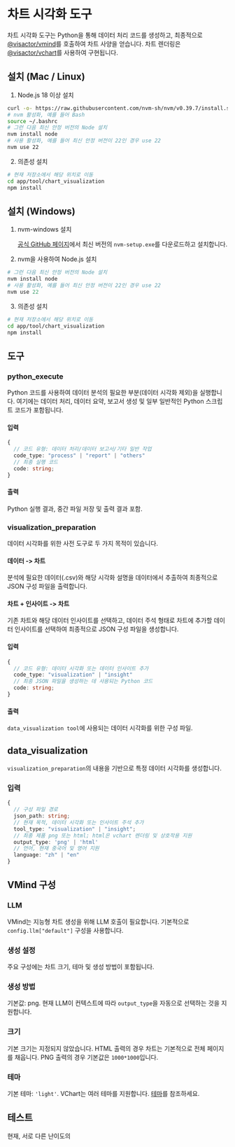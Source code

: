 # 차트 시각화 도구

차트 시각화 도구는 Python을 통해 데이터 처리 코드를 생성하고, 최종적으로 [@visactor/vmind](https://github.com/VisActor/VMind)를 호출하여 차트 사양을 얻습니다. 차트 렌더링은 [@visactor/vchart](https://github.com/VisActor/VChart)를 사용하여 구현됩니다.

## 설치 (Mac / Linux)

1. Node.js 18 이상 설치

```bash
curl -o- https://raw.githubusercontent.com/nvm-sh/nvm/v0.39.7/install.sh | bash
# nvm 활성화, 예를 들어 Bash
source ~/.bashrc
# 그런 다음 최신 안정 버전의 Node 설치
nvm install node
# 사용 활성화, 예를 들어 최신 안정 버전이 22인 경우 use 22
nvm use 22
```

2. 의존성 설치

```bash
# 현재 저장소에서 해당 위치로 이동
cd app/tool/chart_visualization
npm install
```

## 설치 (Windows)
1. nvm-windows 설치

    [공식 GitHub 페이지](https://github.com/coreybutler/nvm-windows?tab=readme-ov-file#readme)에서 최신 버전의 `nvm-setup.exe`를 다운로드하고 설치합니다.

2. nvm을 사용하여 Node.js 설치

```powershell
# 그런 다음 최신 안정 버전의 Node 설치
nvm install node
# 사용 활성화, 예를 들어 최신 안정 버전이 22인 경우 use 22
nvm use 22
```

3. 의존성 설치

```bash
# 현재 저장소에서 해당 위치로 이동
cd app/tool/chart_visualization
npm install
```

## 도구
### python_execute

Python 코드를 사용하여 데이터 분석의 필요한 부분(데이터 시각화 제외)을 실행합니다. 여기에는 데이터 처리, 데이터 요약, 보고서 생성 및 일부 일반적인 Python 스크립트 코드가 포함됩니다.

#### 입력
```typescript
{
  // 코드 유형: 데이터 처리/데이터 보고서/기타 일반 작업
  code_type: "process" | "report" | "others"
  // 최종 실행 코드
  code: string;
}
```

#### 출력
Python 실행 결과, 중간 파일 저장 및 출력 결과 포함.

### visualization_preparation

데이터 시각화를 위한 사전 도구로 두 가지 목적이 있습니다.

#### 데이터 -> 차트
분석에 필요한 데이터(.csv)와 해당 시각화 설명을 데이터에서 추출하여 최종적으로 JSON 구성 파일을 출력합니다.

#### 차트 + 인사이트 -> 차트
기존 차트와 해당 데이터 인사이트를 선택하고, 데이터 주석 형태로 차트에 추가할 데이터 인사이트를 선택하여 최종적으로 JSON 구성 파일을 생성합니다.

#### 입력
```typescript
{
  // 코드 유형: 데이터 시각화 또는 데이터 인사이트 추가
  code_type: "visualization" | "insight"
  // 최종 JSON 파일을 생성하는 데 사용되는 Python 코드
  code: string;
}
```

#### 출력
`data_visualization tool`에 사용되는 데이터 시각화를 위한 구성 파일.

## data_visualization

`visualization_preparation`의 내용을 기반으로 특정 데이터 시각화를 생성합니다.

### 입력
```typescript
{
  // 구성 파일 경로
  json_path: string;
  // 현재 목적, 데이터 시각화 또는 인사이트 주석 추가
  tool_type: "visualization" | "insight";
  // 최종 제품 png 또는 html; html은 vchart 렌더링 및 상호작용 지원
  output_type: 'png' | 'html'
  // 언어, 현재 중국어 및 영어 지원
  language: "zh" | "en"
}
```

## VMind 구성

### LLM

VMind는 지능형 차트 생성을 위해 LLM 호출이 필요합니다. 기본적으로 `config.llm["default"]` 구성을 사용합니다.

### 생성 설정

주요 구성에는 차트 크기, 테마 및 생성 방법이 포함됩니다.
### 생성 방법
기본값: png. 현재 LLM이 컨텍스트에 따라 `output_type`을 자동으로 선택하는 것을 지원합니다.

### 크기
기본 크기는 지정되지 않았습니다. HTML 출력의 경우 차트는 기본적으로 전체 페이지를 채웁니다. PNG 출력의 경우 기본값은 `1000*1000`입니다.

### 테마
기본 테마: `'light'`. VChart는 여러 테마를 지원합니다. [테마](https://www.visactor.io/vchart/guide/tutorial_docs/Theme/Theme_Extension)를 참조하세요.

## 테스트

현재, 서로 다른 난이도의
